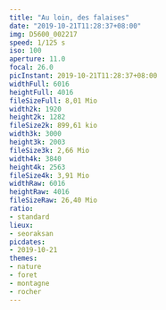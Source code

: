 ```yaml
---
title: "Au loin, des falaises"
date: "2019-10-21T11:28:37+08:00"
img: D5600_002217
speed: 1/125 s
iso: 100
aperture: 11.0
focal: 26.0
picInstant: 2019-10-21T11:28:37+08:00
widthFull: 6016
heightFull: 4016
fileSizeFull: 8,01 Mio
width2k: 1920
height2k: 1282
fileSize2k: 899,61 kio
width3k: 3000
height3k: 2003
fileSize3k: 2,66 Mio
width4k: 3840
height4k: 2563
fileSize4k: 3,91 Mio
widthRaw: 6016
heightRaw: 4016
fileSizeRaw: 26,40 Mio
ratio:
- standard
lieux:
- seoraksan
picdates:
- 2019-10-21
themes:
- nature
- foret
- montagne
- rocher
---
```


